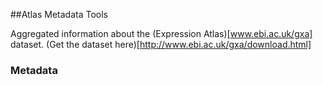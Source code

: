 ##Atlas Metadata Tools

Aggregated information about the (Expression Atlas)[www.ebi.ac.uk/gxa] dataset.
(Get the dataset here)[http://www.ebi.ac.uk/gxa/download.html]

### Metadata
